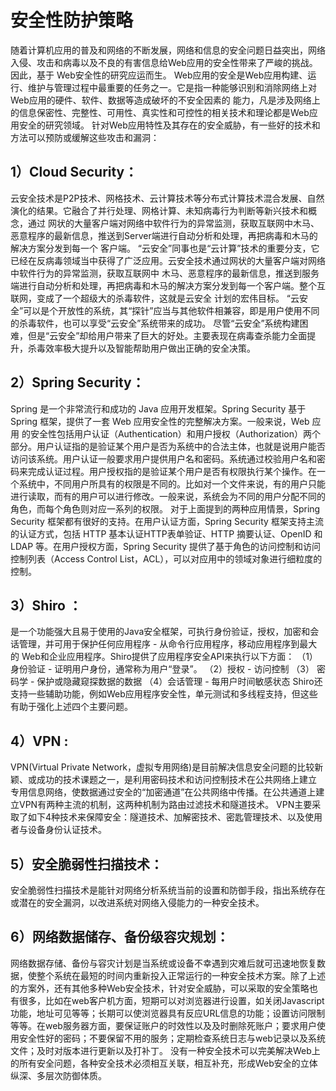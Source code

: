 安全性防护策略
====
   随着计算机应用的普及和网络的不断发展，网络和信息的安全问题日益突出，网络入侵、攻击和病毒以及不良的有害信息给Web应用的安全性带来了严峻的挑战。因此，基于
Web安全性的研究应运而生。
   Web应用的安全是Web应用构建、运行、维护与管理过程中最重要的任务之一。它是指一种能够识别和消除网络上对Web应用的硬件、软件、数据等造成破坏的不安全因素的
能力，凡是涉及网络上的信息保密性、完整性、可用性、真实性和可控性的相关技术和理论都是Web应用安全的研究领域。
  针对Web应用特性及其存在的安全威胁，有一些好的技术和方法可以预防或缓解这些攻击和漏洞：
## 1）Cloud Security：
   云安全技术是P2P技术、网格技术、云计算技术等分布式计算技术混合发展、自然演化的结果。它融合了并行处理、网格计算、未知病毒行为判断等新兴技术和概念，通过
网状的大量客户端对网络中软件行为的异常监测，获取互联网中木马、恶意程序的最新信息，推送到Server端进行自动分析和处理，再把病毒和木马的解决方案分发到每一个
客户端。
    “云安全”同事也是“云计算”技术的重要分支，它已经在反病毒领域当中获得了广泛应用。云安全技术通过网状的大量客户端对网络中软件行为的异常监测，获取互联网中
木马、恶意程序的最新信息，推送到服务端进行自动分析和处理，再把病毒和木马的解决方案分发到每一个客户端。整个互联网，变成了一个超级大的杀毒软件，这就是云安全
计划的宏伟目标。
     “云安全”可以是个开放性的系统，其“探针”应当与其他软件相兼容，即是用户使用不同的杀毒软件，也可以享受“云安全”系统带来的成功。
     尽管“云安全”系统构建困难，但是“云安全”却给用户带来了巨大的好处。主要表现在病毒查杀能力全面提升，杀毒效率极大提升以及智能帮助用户做出正确的安全决策。
## 2）Spring Security：
   Spring 是一个非常流行和成功的 Java 应用开发框架。Spring Security 基于 Spring 框架，提供了一套 Web 应用安全性的完整解决方案。一般来说，Web 应用
的安全性包括用户认证（Authentication）和用户授权（Authorization）两个部分。用户认证指的是验证某个用户是否为系统中的合法主体，也就是说用户能否访问该系统。用户认证一般要求用户提供用户名和密码。系统通过校验用户名和密码来完成认证过程。用户授权指的是验证某个用户是否有权限执行某个操作。在一个系统中，不同用户所具有的权限是不同的。比如对一个文件来说，有的用户只能进行读取，而有的用户可以进行修改。一般来说，系统会为不同的用户分配不同的角色，而每个角色则对应一系列的权限。
    对于上面提到的两种应用情景，Spring Security 框架都有很好的支持。在用户认证方面，Spring Security 框架支持主流的认证方式，包括 HTTP 基本认证HTTP表单验证、HTTP 摘要认证、OpenID 和 LDAP 等。在用户授权方面，Spring Security 提供了基于角色的访问控制和访问控制列表（Access Control List，ACL），可以对应用中的领域对象进行细粒度的控制。
## 3）Shiro ：
   是一个功能强大且易于使用的Java安全框架，可执行身份验证，授权，加密和会话管理，并可用于保护任何应用程序 - 从命令行应用程序，移动应用程序到最大的
Web和企业应用程序。Shiro提供了应用程序安全API来执行以下方面：
          （1） 身份验证 - 证明用户身份，通常称为用户“登录”。
          （2）授权 - 访问控制
          （3） 密码学 - 保护或隐藏窥探数据的数据
          （4）会话管理 - 每用户时间敏感状态
   Shiro还支持一些辅助功能，例如Web应用程序安全性，单元测试和多线程支持，但这些有助于强化上述四个主要问题。
## 4）VPN :
   VPN(Virtual Private Network，虚拟专用网络)是目前解决信息安全问题的比较新颖、或成功的技术课题之一，是利用密码技术和访问控制技术在公共网络上建立
专用信息网络，使数据通过安全的“加密通道”在公共网络中传播。在公共通道上建立VPN有两种主流的机制，这两种机制为路由过滤技术和隧道技术。
   VPN主要采取了如下4种技术来保障安全：隧道技术、加解密技术、密匙管理技术、以及使用者与设备身份认证技术。
## 5）安全脆弱性扫描技术：
   安全脆弱性扫描技术是能针对网络分析系统当前的设置和防御手段，指出系统存在或潜在的安全漏洞，以改进系统对网络入侵能力的一种安全技术。
## 6）网络数据储存、备份级容灾规划：
   网络数据存储、备份与容灾计划是当系统或设备不幸遇到灾难后就可迅速地恢复数据，使整个系统在最短的时间内重新投入正常运行的一种安全技术方案。除了上述的方案外，还有其他多种Web安全技术，针对安全威胁，可以采取的安全策略也有很多，比如在web客户机方面，短期可以对浏览器进行设置，如关闭Javascript功能，地址可见等等；长期可以使浏览器具有反应URL信息的功能；设置访问限制等等。在web服务器方面，要保证账户的时效性以及及时删除死账户；要求用户使用安全性好的密码；不要保留不用的服务；定期检查系统日志与web记录以及系统文件；及时对版本进行更新以及打补丁。
    没有一种安全技术可以完美解决Web上的所有安全问题，各种安全技术必须相互关联，相互补充，形成Web安全的立体纵深、多层次防御体质。
